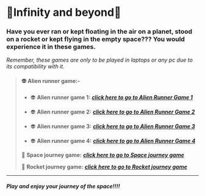 # 🌌Infinity and beyond🌌

### Have you ever ran or kept floating in the air on a planet, stood on a rocket or kept flying in the empty space??? You would experience it in these games.

*Remember, these games are only to be played in laptops or any pc due to its compatibility with it.*

> #### 👽 **Alien runner game:-**
> - 👽 **Alien runner game 1:**  ***[click here to go to Alien Runner Game 1](https://navaneet239.github.io/NPJ_alienRunnerGame/)***
>
> - 👽 **Alien runner game 2:**  ***[click here to go to Alien Runner Game 2](https://navaneet239.github.io/alienRunnerGame2/)***
>
> - 👽 **Alien runner game 3:**  ***[click here to go to Alien Runner Game 3](https://navaneet239.github.io/alienRunnerGame3/)***
> 
> - 👽 **Alien runner game 4:**  ***[click here to go to Alien Runner Game 4](https://navaneet239.github.io/alienRunnerGame4/)***
>
> 🌌 **Space journey game:**  ***[click here to go to Space journey game](https://navaneet239.github.io/spaceJourney/)***
>
> 🚀 **Rocket journey game:** ***[click here to go to Rocket journey game](https://navaneet239.github.io/NPJ_Rocket_Journey/)***

***

#### *Play and enjoy your journey of the space!!!!*
